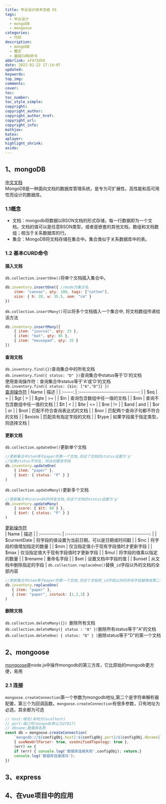 ```yaml
---
title: 毕业设计技术总结 01
tags:
  - 毕业设计
  - mongoDB
  - mongoose
categories:
  - 代码
description:
  - mongoDB
  - 概念
  - 基础CURD命令
abbrlink: af473d59
date: 2022-02-22 17:14:07
updated:
keywords:
top_img:
comments:
cover:
toc:
toc_number:
toc_style_simple:
copyright:
copyright_author:
copyright_author_href:
copyright_url:
copyright_info:
mathjax:
katex:
aplayer:
highlight_shrink:
aside:
---
```

## 1、mongoDB
[中文文档](https://docs.mongoing.com/)  
MongoDB是一种面向文档的数据库管理系统，是专为可扩展性，高性能和高可用性而设计的数据库。
### 1.1概念

- 文档：mongodb将数据以BSON文档的形式存储，每一行数据即为一个文档，文档的值可以是任意BSON类型，或者是嵌套的其他文档，数组和文档数组；相当于关系数据库的行。  
- 集合：MongoDB将文档存储在集合中。集合类似于关系数据库中的表。

### 1.2 基本CURD命令
#### 插入文档
`db.collection.insertOne()`将单个文档插入集合中。
```javascript
db.inventory.insertOne({ //mode为集合名
    item: "canvas", qty: 100, tags: ["cotton"], 
    size: { h: 28, w: 35.5, uom: "cm" } 
})
```
`db.collection.insertMany()`可以将多个文档插入一个集合中, 将文档数组传递给该方法
```javascript
db.inventory.insertMany([
    { item: "journal", qty: 25 }, 
    { item: "mat", qty: 85 },
    { item: "mousepad", qty: 25 }
])
```
#### 查询文档
`db.inventory.find({})`查询集合中的所有文档  
`db.inventory.find({ status: "D" })`查询集合中status等于'D'的文档  
使用查询操作符：查询集合中status等于'A'或'D'的文档  
`db.inventory.find({ status: {$in: ["A","D"]} })`  
[查询操作符](https://docs.mongodb.com/manual/reference/operator/query/)
|  Name   |               描述               |
| :-----: | :------------------------------: |
|   $eq   |                =                 |
|   $gt   |                >                 |
|  $gte   |                >=                |
|   $in   |    查询包含数组中任一值的文档    |
|  $nin   |   查询不包含数组中任一值的文档   |
|   $lt   |                <                 |
|  $lte   |                <=                |
|   $ne   |                !=                |
|  $and   |               and                |
|   $or   |                or                |
|  $not   |    匹配不符合查询表达式的文档    |
|  $nor   |  匹配两个查询子句都不符合的文档  |
| $exists |      匹配具有指定字段的文档      |
|  $type  | 如果字段属于指定类型，则选择文档 |

#### 更新文档
`db.collection.updateOne()`更新单个文档
```javascript
//更新集合中item等于paper的第一个文档,将这个文档的status设置为'p'
//如果status不存在，则会创建该字段
db.inventory.updateOne( 
    { item: "paper" },
    { $set: { status: "P" } }
)
```
`db.collection.updateMany()`更新多个文档
```javascript
//更新集合中score<60的所有文档,将这个文档的status设置为'p'
db.inventory.updateMany( 
    { score: { $lt: 60 } },
    { $set: { status: "P" } }
)
```
[更新操作符](https://docs.mongodb.com/manual/reference/operator/update/)  
|     Name     |                     描述                     |
| :----------: | :------------------------------------------: |
| $currentDate | 将字段的值设置为当前日期，可以是日期或时间戳 |
|     $inc     |           将字段的值增加指定的数量           |
|     $min     |     仅当指定值小于现有字段值时才更新字段     |
|     $max     |     仅当指定值大于现有字段值时才更新字段     |
|     $mul     |           将字段的值乘以指定的数量           |
|   $rename    |                  重命名字段                  |
|     $set     |              设置文档中字段的值              |
|    $unset    |            从文档中删除指定的字段            |
`db.collection.replaceOne()`替换`_id`字段以外的文档的全部内容
```javascript
//更新集合中item等于paper的第一个文档,将这个文档除_id字段以外的所有字段替换成第二个参数
db.inventory.replaceOne(
   { item: "paper" },
   { item: "paper", instock: [1,2,3] }
)
```
#### 删除文档
`db.collection.deleteMany({}) `删除所有文档  
`db.collection.deleteMany({ status : "A" })`删除所有status等于"A"的文档  
`db.collection.deleteOne( { status: "D" } )`删除status等于"D"的第一个文档

## 2、mongoose
[mongoose](https://mongoosejs.com/docs/index.html)是node.js中操作mongodb的第三方库，它比原始的mongodb更方便，易用
### 2.1 连接
`mongoose.createConnection`第一个参数为mongodb地址,第二个是字符串解析器配置，第三个为回调函数。`mongoose.createConnection`有很多参数，只有地址为必选，其余都为可选
```javascript
// host:域名(本地为localhost)
// port:端口号(mongodb默认为27017)
// dbname:数据库名称 
const db = mongoose.createConnection(
    `mongodb://${configObj.host}:${configObj.port}/${configObj.dbname}`,
    { useNewUrlParser: true, useUnifiedTopology: true },
    (err) => {
    if (err) { console.log('数据库连接失败',configObj); return;}
    console.log('数据库连接成功');
})
```

## 3、express

## 4、在vue项目中的应用